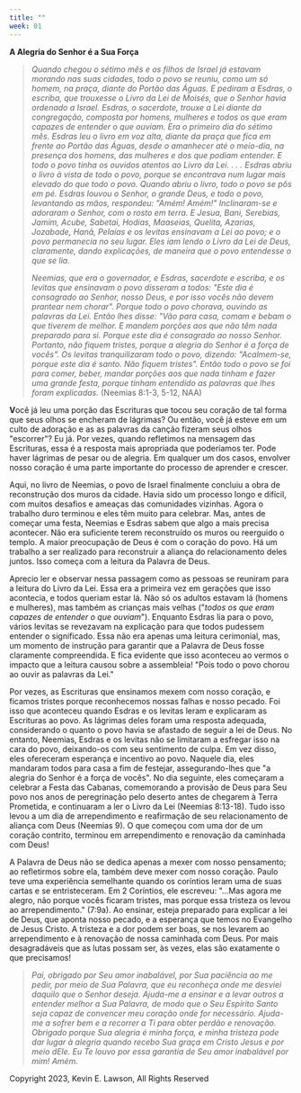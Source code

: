 ```yaml
---
title: ""
week: 01
---
```


**A Alegria do Senhor é a Sua Força**

> *Quando chegou o sétimo mês e os filhos de Israel já estavam morando
> nas suas cidades, todo o povo se reuniu, como um só homem, na praça,
> diante do Portão das Águas. E pediram a Esdras, o escriba, que
> trouxesse o Livro da Lei de Moisés, que o Senhor havia ordenado a
> Israel. Esdras, o sacerdote, trouxe a Lei diante da congregação,
> composta por homens, mulheres e todos os que eram capazes de entender
> o que ouviam. Era o primeiro dia do sétimo mês. Esdras leu o livro em
> voz alta, diante da praça que fica em frente ao Portão das Águas,
> desde o amanhecer até o meio-dia, na presença dos homens, das mulheres
> e dos que podiam entender. E todo o povo tinha os ouvidos atentos ao
> Livro da Lei. . . . Esdras abriu o livro à vista de todo o povo,
> porque se encontrava num lugar mais elevado do que todo o povo. Quando
> abriu o livro, todo o povo se pôs em pé. Esdras louvou o Senhor, o
> grande Deus, e todo o povo, levantando as mãos, respondeu: "Amém!
> Amém!" Inclinaram-se e adoraram o Senhor, com o rosto em terra. E
> Jesua, Bani, Serebias, Jamim, Acube, Sabetai, Hodias, Maaseias,
> Quelita, Azarias, Jozabade, Hanã, Pelaías e os levitas ensinavam a Lei
> ao povo; e o povo permanecia no seu lugar. Eles iam lendo o Livro da
> Lei de Deus, claramente, dando explicações, de maneira que o povo
> entendesse o que se lia.*
>
> *Neemias, que era o governador, e Esdras, sacerdote e escriba, e os
> levitas que ensinavam o povo disseram a todos: "Este dia é consagrado
> ao Senhor, nosso Deus, e por isso vocês não devem prantear nem
> chorar". Porque todo o povo chorava, ouvindo as palavras da Lei. Então
> lhes disse: "Vão para casa, comam e bebam o que tiverem de melhor. E
> mandem porções aos que não têm nada preparado para si. Porque este dia
> é consagrado ao nosso Senhor. Portanto, não fiquem tristes, porque a
> alegria do Senhor é a força de vocês". Os levitas tranquilizaram todo
> o povo, dizendo: "Acalmem-se, porque este dia é santo. Não fiquem
> tristes". Então todo o povo se foi para comer, beber, mandar porções
> aos que nada tinham e fazer uma grande festa, porque tinham entendido
> as palavras que lhes foram explicadas.* (Neemias 8:1-3, 5-12, NAA)

**V**ocê já leu uma porção das Escrituras que tocou seu coração de tal
forma que seus olhos se encheram de lágrimas? Ou então, você já esteve
em um culto de adoração e as as palavras da canção fizeram seus olhos
"escorrer"? Eu já. Por vezes, quando refletimos na mensagem das
Escrituras, essa é a resposta mais apropriada que poderíamos ter. Pode
haver lágrimas de pesar ou de alegria. Em qualquer um dos casos,
envolver nosso coração é uma parte importante do processo de aprender e
crescer.

Aqui, no livro de Neemias, o povo de Israel finalmente concluiu a obra
de reconstrução dos muros da cidade. Havia sido um processo longo e
difícil, com muitos desafios e ameaças das comunidades vizinhas. Agora o
trabalho duro terminou e eles têm muito para celebrar. Mas, antes de
começar uma festa, Neemias e Esdras sabem que algo a mais precisa
acontecer. Não era suficiente terem reconstruído os muros ou reerguido o
templo. A maior preocupação de Deus é com o coração do povo. Há um
trabalho a ser realizado para reconstruir a aliança do relacionamento
deles juntos. Isso começa com a leitura da Palavra de Deus.

Aprecio ler e observar nessa passagem como as pessoas se reuniram para a
leitura do Livro da Lei. Essa era a primeira vez em gerações que isso
acontecia, e todos queriam estar lá. Não só os adultos estavam lá
(homens e mulheres), mas também as crianças mais velhas ("*todos os que
eram capazes de entender o que ouviam*"). Enquanto Esdras lia para o
povo, vários levitas se revezavam na explicação para que todos pudessem
entender o significado. Essa não era apenas uma leitura cerimonial, mas,
um momento de instrução para garantir que a Palavra de Deus fosse
claramente compreendida. E fica evidente que isso aconteceu ao vermos o
impacto que a leitura causou sobre a assembleia! "Pois todo o povo
chorou ao ouvir as palavras da Lei."

Por vezes, as Escrituras que ensinamos mexem com nosso coração, e
ficamos tristes porque reconhecemos nossas falhas e nosso pecado. Foi
isso que aconteceu quando Esdras e os levitas leram e explicaram as
Escrituras ao povo. As lágrimas deles foram uma resposta adequada,
considerando o quanto o povo havia se afastado de seguir a lei de Deus.
No entanto, Neemias, Esdras e os levitas não se limitaram a esfregar
isso na cara do povo, deixando-os com seu sentimento de culpa. Em vez
disso, eles ofereceram esperança e incentivo ao povo. Naquele dia, eles
mandaram todos para casa a fim de festejar, assegurando-lhes que "a
alegria do Senhor é a força de vocês". No dia seguinte, eles começaram a
celebrar a Festa das Cabanas, comemorando a provisão de Deus para Seu
povo nos anos de peregrinação pelo deserto antes de chegarem à Terra
Prometida, e continuaram a ler o Livro da Lei (Neemias 8:13-18). Tudo
isso levou a um dia de arrependimento e reafirmação de seu
relacionamento de aliança com Deus (Neemias 9). O que começou com uma
dor de um coração contrito, terminou em arrependimento e renovação da
caminhada com Deus!

A Palavra de Deus não se dedica apenas a mexer com nosso pensamento; ao
refletirmos sobre ela, também deve mexer com nosso coração. Paulo teve
uma experiência semelhante quando os coríntios leram uma de suas cartas
e se entristeceram. Em 2 Coríntios, ele escreveu: "\...Mas agora me
alegro, não porque vocês ficaram tristes, mas porque essa tristeza os
levou ao arrependimento." (7:9a). Ao ensinar, esteja preparado para
explicar a lei de Deus, que aponta nosso pecado, e a esperança que temos
no Evangelho de Jesus Cristo. A tristeza e a dor podem ser boas, se nos
levarem ao arrependimento e à renovação de nossa caminhada com Deus. Por
mais desagradáveis que as lutas possam ser, às vezes, elas são
exatamente o que precisamos!

> *Pai, obrigado por Seu amor inabalável, por Sua paciência ao me pedir,
> por meio de Sua Palavra, que eu reconheça onde me desviei daquilo que
> o Senhor deseja. Ajuda-me a ensinar e a levar outros a entender melhor
> a Sua Palavra, de modo que o Seu Espírito Santo seja capaz de
> convencer meu coração onde for necessário. Ajuda-me a sofrer bem e a
> recorrer a Ti para obter perdão e renovação. Obrigado porque Sua
> alegria é minha força, e minha tristeza pode dar lugar à alegria
> quando recebo Sua graça em Cristo Jesus e por meio dEle. Eu Te louvo
> por essa garantia de Seu amor inabalável por mim! Amém.*

Copyright 2023, Kevin E. Lawson, All Rights Reserved
